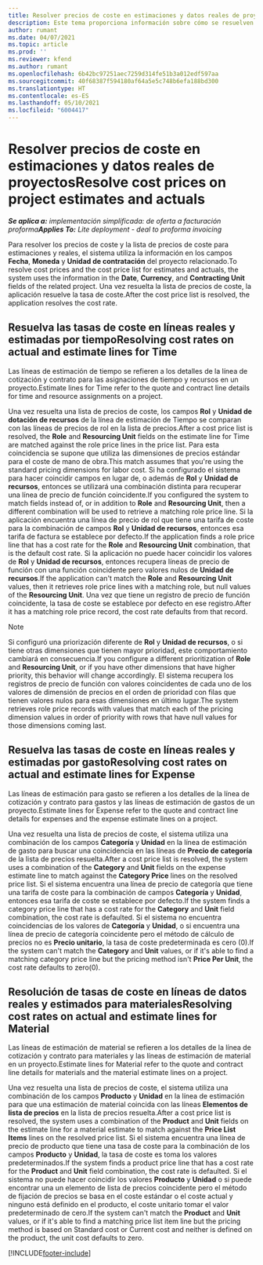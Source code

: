 ```yaml
---
title: Resolver precios de coste en estimaciones y datos reales de proyectos
description: Este tema proporciona información sobre cómo se resuelven los precios de coste en las estimaciones y los datos reales del proyecto.
author: rumant
ms.date: 04/07/2021
ms.topic: article
ms.prod: ''
ms.reviewer: kfend
ms.author: rumant
ms.openlocfilehash: 6b42bc97251aec7259d314fe51b3a012edf597aa
ms.sourcegitcommit: 40f68387f594180af64a5e5c748b6efa188bd300
ms.translationtype: HT
ms.contentlocale: es-ES
ms.lasthandoff: 05/10/2021
ms.locfileid: "6004417"
---
```

# <a name="resolve-cost-prices-on-project-estimates-and-actuals"></a><span data-ttu-id="b1db8-103">Resolver precios de coste en estimaciones y datos reales de proyectos</span><span class="sxs-lookup"><span data-stu-id="b1db8-103">Resolve cost prices on project estimates and actuals</span></span> 

<span data-ttu-id="b1db8-104">_**Se aplica a:** implementación simplificada: de oferta a facturación proforma_</span><span class="sxs-lookup"><span data-stu-id="b1db8-104">_**Applies To:** Lite deployment - deal to proforma invoicing_</span></span>

<span data-ttu-id="b1db8-105">Para resolver los precios de coste y la lista de precios de coste para estimaciones y reales, el sistema utiliza la información en los campos **Fecha**, **Moneda** y **Unidad de contratación** del proyecto relacionado.</span><span class="sxs-lookup"><span data-stu-id="b1db8-105">To resolve cost prices and the cost price list for estimates and actuals, the system uses the information in the **Date**, **Currency**, and **Contracting Unit** fields of the related project.</span></span> <span data-ttu-id="b1db8-106">Una vez resuelta la lista de precios de coste, la aplicación resuelve la tasa de coste.</span><span class="sxs-lookup"><span data-stu-id="b1db8-106">After the cost price list is resolved, the application resolves the cost rate.</span></span>

## <a name="resolving-cost-rates-on-actual-and-estimate-lines-for-time"></a><span data-ttu-id="b1db8-107">Resuelva las tasas de coste en líneas reales y estimadas por tiempo</span><span class="sxs-lookup"><span data-stu-id="b1db8-107">Resolving cost rates on actual and estimate lines for Time</span></span>

<span data-ttu-id="b1db8-108">Las líneas de estimación de tiempo se refieren a los detalles de la línea de cotización y contrato para las asignaciones de tiempo y recursos en un proyecto.</span><span class="sxs-lookup"><span data-stu-id="b1db8-108">Estimate lines for Time refer to the quote and contract line details for time and resource assignments on a project.</span></span>

<span data-ttu-id="b1db8-109">Una vez resuelta una lista de precios de coste, los campos **Rol** y **Unidad de dotación de recursos** de la línea de estimación de Tiempo se comparan con las líneas de precios de rol en la lista de precios.</span><span class="sxs-lookup"><span data-stu-id="b1db8-109">After a cost price list is resolved, the **Role** and **Resourcing Unit** fields on the estimate line for Time are matched against the role price lines in the price list.</span></span> <span data-ttu-id="b1db8-110">Para esta coincidencia se supone que utiliza las dimensiones de precios estándar para el coste de mano de obra.</span><span class="sxs-lookup"><span data-stu-id="b1db8-110">This match assumes that you're using the standard pricing dimensions for labor cost.</span></span> <span data-ttu-id="b1db8-111">Si ha configurado el sistema para hacer coincidir campos en lugar de, o además de **Rol** y **Unidad de recursos**, entonces se utilizará una combinación distinta para recuperar una línea de precio de función coincidente.</span><span class="sxs-lookup"><span data-stu-id="b1db8-111">If you configured the system to match fields instead of, or in addition to **Role** and **Resourcing Unit**, then a different combination will be used to retrieve a matching role price line.</span></span> <span data-ttu-id="b1db8-112">Si la aplicación encuentra una línea de precio de rol que tiene una tarifa de coste para la combinación de campos **Rol** y **Unidad de recursos**, entonces esa tarifa de factura se establece por defecto.</span><span class="sxs-lookup"><span data-stu-id="b1db8-112">If the application finds a role price line that has a cost rate for the **Role** and **Resourcing Unit** combination, that is the default cost rate.</span></span> <span data-ttu-id="b1db8-113">Si la aplicación no puede hacer coincidir los valores de **Rol** y **Unidad de recursos**, entonces recupera líneas de precio de función con una función coincidente pero valores nulos de **Unidad de recursos**.</span><span class="sxs-lookup"><span data-stu-id="b1db8-113">If the application can't match the **Role** and **Resourcing Unit** values, then it retrieves role price lines with a matching role, but null values of the **Resourcing Unit**.</span></span> <span data-ttu-id="b1db8-114">Una vez que tiene un registro de precio de función coincidente, la tasa de coste se establece por defecto en ese registro.</span><span class="sxs-lookup"><span data-stu-id="b1db8-114">After it has a matching role price record, the cost rate defaults from that record.</span></span> 

> [!NOTE]
> <span data-ttu-id="b1db8-115">Si configuró una priorización diferente de **Rol** y **Unidad de recursos**, o si tiene otras dimensiones que tienen mayor prioridad, este comportamiento cambiará en consecuencia.</span><span class="sxs-lookup"><span data-stu-id="b1db8-115">If you configure a different prioritization of **Role** and **Resourcing Unit**, or if you have other dimensions that have higher priority, this behavior will change accordingly.</span></span> <span data-ttu-id="b1db8-116">El sistema recupera los registros de precio de función con valores coincidentes de cada uno de los valores de dimensión de precios en el orden de prioridad con filas que tienen valores nulos para esas dimensiones en último lugar.</span><span class="sxs-lookup"><span data-stu-id="b1db8-116">The system retrieves role price records with values that match each of the pricing dimension values in order of priority with rows that have null values for those dimensions coming last.</span></span>

## <a name="resolving-cost-rates-on-actual-and-estimate-lines-for-expense"></a><span data-ttu-id="b1db8-117">Resuelva las tasas de coste en líneas reales y estimadas por gasto</span><span class="sxs-lookup"><span data-stu-id="b1db8-117">Resolving cost rates on actual and estimate lines for Expense</span></span>

<span data-ttu-id="b1db8-118">Las líneas de estimación para gasto se refieren a los detalles de la línea de cotización y contrato para gastos y las líneas de estimación de gastos de un proyecto.</span><span class="sxs-lookup"><span data-stu-id="b1db8-118">Estimate lines for Expense refer to the quote and contract line details for expenses and the expense estimate lines on a project.</span></span>

<span data-ttu-id="b1db8-119">Una vez resuelta una lista de precios de coste, el sistema utiliza una combinación de los campos **Categoría** y **Unidad** en la línea de estimación de gasto para buscar una coincidencia en las líneas de **Precio de categoría** de la lista de precios resuelta.</span><span class="sxs-lookup"><span data-stu-id="b1db8-119">After a cost price list is resolved, the system uses a combination of the **Category** and **Unit** fields on the expense estimate line to match against the **Category Price** lines on the resolved price list.</span></span> <span data-ttu-id="b1db8-120">Si el sistema encuentra una línea de precio de categoría que tiene una tarifa de coste para la combinación de campos **Categoría** y **Unidad**, entonces esa tarifa de coste se establece por defecto.</span><span class="sxs-lookup"><span data-stu-id="b1db8-120">If the system finds a category price line that has a cost rate for the **Category** and **Unit** field combination, the cost rate is defaulted.</span></span> <span data-ttu-id="b1db8-121">Si el sistema no encuentra coincidencias de los valores de **Categoría** y **Unidad**, o si encuentra una línea de precio de categoría coincidente pero el método de cálculo de precios no es **Precio unitario**, la tasa de coste predeterminada es cero (0).</span><span class="sxs-lookup"><span data-stu-id="b1db8-121">If the system can't match the **Category** and **Unit** values, or if it's able to find a matching category price line but the pricing method isn't **Price Per Unit**, the cost rate defaults to zero(0).</span></span>

## <a name="resolving-cost-rates-on-actual-and-estimate-lines-for-material"></a><span data-ttu-id="b1db8-122">Resolución de tasas de coste en líneas de datos reales y estimados para materiales</span><span class="sxs-lookup"><span data-stu-id="b1db8-122">Resolving cost rates on actual and estimate lines for Material</span></span>

<span data-ttu-id="b1db8-123">Las líneas de estimación de material se refieren a los detalles de la línea de cotización y contrato para materiales y las líneas de estimación de material en un proyecto.</span><span class="sxs-lookup"><span data-stu-id="b1db8-123">Estimate lines for Material refer to the quote and contract line details for materials and the material estimate lines on a project.</span></span>

<span data-ttu-id="b1db8-124">Una vez resuelta una lista de precios de coste, el sistema utiliza una combinación de los campos **Producto** y **Unidad** en la línea de estimación para que una estimación de material coincida con las líneas **Elementos de lista de precios** en la lista de precios resuelta.</span><span class="sxs-lookup"><span data-stu-id="b1db8-124">After a cost price list is resolved, the system uses a combination of the **Product** and **Unit** fields on the estimate line for a material estimate to match against the **Price List Items** lines on the resolved price list.</span></span> <span data-ttu-id="b1db8-125">Si el sistema encuentra una línea de precio de producto que tiene una tasa de coste para la combinación de los campos **Producto** y **Unidad**, la tasa de coste es toma los valores predeterminados.</span><span class="sxs-lookup"><span data-stu-id="b1db8-125">If the system finds a product price line that has a cost rate for the **Product** and **Unit** field combination, the cost rate is defaulted.</span></span> <span data-ttu-id="b1db8-126">Si el sistema no puede hacer coincidir los valores **Producto** y **Unidad** o si puede encontrar una un elemento de lista de precios coincidente pero el método de fijación de precios se basa en el coste estándar o el coste actual y ninguno está definido en el producto, el coste unitario tomar el valor predeterminado de cero.</span><span class="sxs-lookup"><span data-stu-id="b1db8-126">If the system can't match the **Product** and **Unit** values, or if it's able to find a matching price list item line but the pricing method is based on Standard cost or Current cost and neither is defined on the product, the unit cost defaults to zero.</span></span>


[!INCLUDE[footer-include](../../includes/footer-banner.md)]

